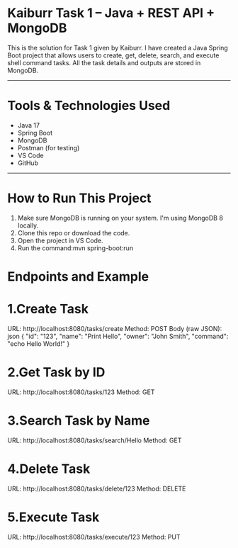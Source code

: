 # Kaiburr Task 1 – Java + REST API + MongoDB

This is the solution for Task 1 given by Kaiburr. I have created a Java Spring Boot project that allows users to create, get, delete, search, and execute shell command tasks. All the task details and outputs are stored in MongoDB.

---

# Tools & Technologies Used

- Java 17
- Spring Boot
- MongoDB
- Postman (for testing)
- VS Code
- GitHub

---

# How to Run This Project

1. Make sure MongoDB is running on your system. I'm using MongoDB 8 locally.
2. Clone this repo or download the code.
3. Open the project in VS Code.
4. Run the command:mvn spring-boot:run

# Endpoints and Example
# 1.Create Task
URL: http://localhost:8080/tasks/create
Method: POST
Body (raw JSON):
json
{
  "id": "123",
  "name": "Print Hello",
  "owner": "John Smith",
  "command": "echo Hello World!"
}

# 2.Get Task by ID
URL: http://localhost:8080/tasks/123
Method: GET

# 3.Search Task by Name
URL: http://localhost:8080/tasks/search/Hello
Method: GET

# 4.Delete Task
URL: http://localhost:8080/tasks/delete/123
Method: DELETE

# 5.Execute Task
URL: http://localhost:8080/tasks/execute/123
Method: PUT



